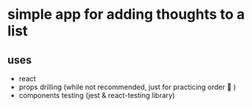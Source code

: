 # simple app for adding thoughts to a list 

## uses

- react
- props drilling (while not recommended, just for practicing order 🤣 )
- components testing (jest & react-testing library)
